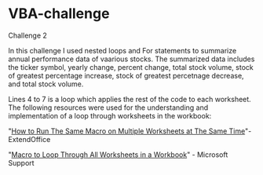 # VBA-challenge
Challenge 2

In this challenge I used nested loops and For statements to summarize annual performance data of vaarious stocks. 
The summarized data includes the ticker symbol, yearly change, percent change, total stock volume, stock of greatest percentage increase, stock of greatest percetnage decrease, and total stock volume.

Lines 4 to 7 is a loop which applies the rest of the code to each worksheet.
The following resources were used for the understanding and implementation of a loop through worksheets in the workbook: 

"[How to Run The Same Macro on Multiple Worksheets at The Same Time](https://www.extendoffice.com/documents/excel/5333-excel-run-macro-multiple-sheets.html)"- ExtendOffice 

"[Macro to Loop Through All Worksheets in a Workbook](https://support.microsoft.com/en-us/topic/macro-to-loop-through-all-worksheets-in-a-workbook-feef14e3-97cf-00e2-538b-5da40186e2b0)" - Microsoft Support

